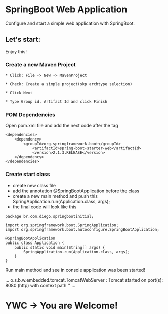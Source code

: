 # SpringBoot Web Application

Configure and start a simple web application with SpringBoot.

## Let's start:

Enjoy this!

### Create a new Maven Project

	* Click: File -> New -> MavenProject

	* Check: Create a simple project(skp archtype selection)

	* Click Next

	* Type Group id, Artifact Id and click Finish

### POM Dependencies

Open pom.xml file and add the next code after the </project> tag

```
<dependencies>
	<dependency>
		<groupId>org.springframework.boot</groupId>
			<artifactId>spring-boot-starter-web</artifactId>
            <version>2.1.3.RELEASE</version>
	</dependency>
</dependencies>
```

### Create start class
* create new class file 
* add the annotation @SpringBootApplication before the class
* create a new main method and push this SpringApplication.run(Application.class, args);
* the final code will look like this
```
package br.com.diego.springbootinitial;

import org.springframework.boot.SpringApplication;
import org.springframework.boot.autoconfigure.SpringBootApplication;

@SpringBootApplication
public class Application {
	public static void main(String[] args) {
		SpringApplication.run(Application.class, args);
	}
}
```

Run main method and see in console application was been started!

...
  o.s.b.w.embedded.tomcat.TomcatWebServer  : Tomcat started on port(s): 8080 (http) with context path ''
...

# YWC -> You are Welcome!
